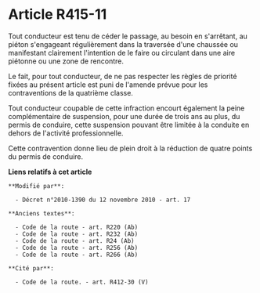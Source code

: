 # Article R415-11

Tout conducteur est tenu de céder le passage, au besoin en s'arrêtant, au piéton s'engageant régulièrement dans la traversée
d'une chaussée ou manifestant clairement l'intention de le faire ou circulant dans une aire piétonne ou une zone de
rencontre. 

Le fait, pour tout conducteur, de ne pas respecter les règles de priorité fixées au présent article est puni de l'amende
prévue pour les contraventions de la quatrième classe. 

Tout conducteur coupable de cette infraction encourt également la peine complémentaire de suspension, pour une durée de trois
ans au plus, du permis de conduire, cette suspension pouvant être limitée à la conduite en dehors de l'activité
professionnelle. 

Cette contravention donne lieu de plein droit à la réduction de quatre points du permis de conduire.

**Liens relatifs à cet article**

	**Modifié par**:

	  - Décret n°2010-1390 du 12 novembre 2010 - art. 17

	**Anciens textes**:

	  - Code de la route - art. R220 (Ab)
	  - Code de la route - art. R232 (Ab)
	  - Code de la route - art. R24 (Ab)
	  - Code de la route - art. R256 (Ab)
	  - Code de la route - art. R266 (Ab)

	**Cité par**:

	  - Code de la route. - art. R412-30 (V)
